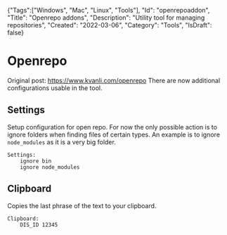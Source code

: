 {"Tags":["Windows", "Mac", "Linux", "Tools"], "Id": "openrepoaddon", "Title": "Openrepo addons", "Description": "Utility tool for managing repositories", "Created": "2022-03-06", "Category": "Tools", "IsDraft": false}

# Openrepo

Original post: https://www.kvanli.com/openrepo
There are now additional configurations usable in the tool.

## Settings

Setup configuration for open repo. For now the only possible action is to ignore folders when finding files of certain types. An example is to ignore `node_modules` as it is a very big folder.

```
Settings:
    ignore bin
    ignore node_modules
```

## Clipboard

Copies the last phrase of the text to your clipboard.
```
Clipboard:
    DIS_ID 12345
```